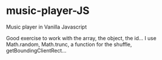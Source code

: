 # music-player-JS

Music player in Vanilla Javascript

Good exercise to work with the array, the object, the id... I use Math.random, Math.trunc, a function for the shuffle, getBoundingClientRect...
